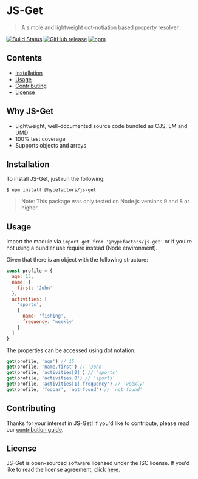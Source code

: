 # JS-Get
> A simple and lightweight dot-notiation based property resolver.


[![Build Status](https://travis-ci.org/hypefactors/js-get.svg?branch=master)](https://travis-ci.org/hypefactors/js-get)
[![GitHub release](https://img.shields.io/github/release/hypefactors/js-get.svg)](https://github.com/hypefactors/js-get)
[![npm](https://img.shields.io/npm/dt/js-get.svg)](https://www.npmjs.com/package/js-get)


## Contents

- [Installation](#installation)
- [Usage](#usage)
- [Contributing](#contributing)
- [License](#license)

## Why JS-Get

- Lightweight, well-documented source code bundled as CJS, EM and UMD
- 100% test coverage
- Supports objects and arrays

## Installation
To install JS-Get, just run the following:

```console
$ npm install @hypefactors/js-get
```

> Note: This package was only tested on Node.js versions 9 and 8 or higher.

## Usage

Import the module via `import get from '@hypefactors/js-get'` or if you're not using a bundler use require instead (Node environment).

Given that there is an object with the following structure:
```javascript
const profile = {
  age: 15,
  name: {
    first: 'John'
  },
  activities: [
    'sports',
    {
      name: 'fishing',
      frequency: 'weekly'
    }
  ]
}
```

The properties can be accessed using dot notation:
```javascript
get(profile, 'age') // 15
get(profile, 'name.first') // 'John'
get(profile, 'activities[0]') // 'sports'
get(profile, 'activities.0') // 'sports'
get(profile, 'activities[1].frequency') // 'weekly'
get(profile, 'foobar', 'not-found') // 'not-found'
```

## Contributing

Thanks for your interest in JS-Get! If you'd like to contribute, please read our [contribution guide](contribution.md).

## License

JS-Get is open-sourced software licensed under the ISC license. If you'd like to read the license agreement, click [here](LICENSE).
